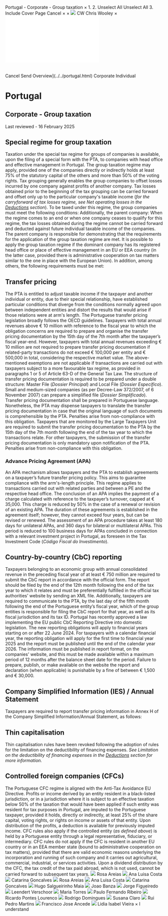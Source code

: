 Portugal - Corporate - Group taxation
×
1.
2.
Unselect All
Unselect All
3.
Include Cover Page
Cancel
×
×
![](../../-/media/world-wide-tax-summaries/attachments/global---chris-wooley.ashx%3Frev=ac5e5f3223b34096b1afc2a6009c7320&revision=ac5e5f32-23b3-4096-b1af-c2a6009c7320&hash=859B7ADC84DC2CBEC9760E9E6EE7DE6D0A8BFCDF)
CW
Chris Wooley
×
![](group-taxation.html)
######
Cancel
Send
Overview](../../portugal.html)
Corporate
Individual
# Portugal
## Corporate - Group taxation
Last reviewed - 16 February 2025
## Special regime for group taxation
Taxation under the special tax regime for groups of companies is available, upon the filing of a special form with the PTA, to companies with head office and effective management in Portugal.
The group taxation regime may apply, provided one of the companies directly or indirectly holds at least 75% of the statutory capital of the others and more than 50% of the voting rights.
Tax grouping generally enables the group companies to offset losses incurred by one company against profits of another company.
Tax losses obtained prior to the beginning of the tax grouping can be carried forward and offset only up to the particular company's taxable income (*for the carryforward of tax losses regime, see Net operating losses in the [Deductions](deductions.html) section*).
To be taxed under this regime, the group companies must meet the following conditions:
Additionally, the parent company:
When the regime comes to an end or when one company ceases to qualify for this regime, the tax losses obtained during the regime cannot be carried forward and deducted against future individual taxable income of the companies. The parent company is responsible for demonstrating that the requirements for the application of the group taxation regime are met.
It is possible to apply the group taxation regime if the dominant company has its registered head office or place of effective management in an EU or EEA country (in the latter case, provided there is administrative cooperation on tax matters similar to the one in place with the European Union). In addition, among others, the following requirements must be met:
## Transfer pricing
The PTA is entitled to adjust taxable income if the taxpayer and another individual or entity, due to their special relationship, have established particular conditions that diverge from the conditions normally agreed upon between independent entities and distort the results that would arise if those relations were at arm's length. The Portuguese transfer pricing legislation broadly follows the OECD guidelines.
Taxpayers with total annual revenues above € 10 million with reference to the fiscal year to which the obligation concerns are required to prepare and organise the transfer pricing documentation by the 15th day of the 7th month after the taxpayer’s fiscal year-end.
However, taxpayers with total annual revenues exceeding € 10 million are not required to prepare transfer pricing documentation if related-party transactions do not exceed € 100,000 per entity and € 500,000 in total, considering the respective market value.
The above-mentioned exemptions are not applicable if transactions are carried out with taxpayers subject to a more favourable tax regime, as provided in paragraphs 1 or 5 of Article 63-D of the General Tax Law.
The structure of transfer pricing documentation is required to be prepared under a double structure: Master File (*Dossier Principal*) and Local File (*Dossier Específico*).
Small and medium-sized companies (as per Decree-Law 372/2007, of 6 November 2007) can prepare a simplified file (*Dossier Simplificado*).
Transfer pricing documentation shall be prepared in Portuguese language. Nonetheless, the PTA may dispense taxpayers to translate the transfer pricing documentation in case that the original language of such documents is comprehensible by the PTA.
Penalties arise from non-compliance with this obligation.
Taxpayers that are monitored by the Large Taxpayers Unit are required to submit the transfer pricing documentation to the PTA by the 15th day of the 7th month following the end of the tax year to which the transactions relate.
For other taxpayers, the submission of the transfer pricing documentation is only mandatory upon notification of the PTA.
Penalties arise from non-compliance with this obligation.
### Advance Pricing Agreement (APA)
An APA mechanism allows taxpayers and the PTA to establish agreements on a taxpayer’s future transfer pricing policy. This aims to guarantee compliance with the arm's-length principle. This regime applies to transactions carried out with related parties and between a PE and the respective head office.
The conclusion of an APA implies the payment of a charge calculated with reference to the taxpayer’s turnover, capped at € 35,000. This charge is reduced by 50% in the case of a renewal or revision of an existing APA. The duration of these agreements is established in the agreement itself; however, they cannot exceed four years, but can be revised or renewed.
The assessment of an APA procedure takes at least 180 days for unilateral APAs, and 360 days for bilateral or multilateral APAs. This period is reduced to 100 business days for APAs concluded in connection with a relevant investment project in Portugal, as foreseen in the Tax Investment Code (*Código Fiscal do Investimento*).
## Country-by-country (CbC) reporting
Taxpayers belonging to an economic group with annual consolidated revenue in the preceding fiscal year of at least € 750 million are required to submit the CbC report in accordance with the official form. The report should be filed by the end of the 12th month following the end of the tax year to which it relates and must be preferentially fulfilled in the official tax authorities’ website by sending an XML file.
Additionally, taxpayers are required to communicate to the PTA, by the last day of the fifth month following the end of the Portuguese entity’s fiscal year, which of the group entities is responsible for filing the CbC report for that year, as well as its fiscal jurisdiction and its tax ID.
Portugal has recently approved a law implementing the EU public CbC Reporting Directive into domestic legislation. The new reporting obligations will apply to financial years starting on or after 22 June 2024. For taxpayers with a calendar financial year, the reporting obligation will apply for the first time to financial year 2025 and the report must be published until the end of the calendar year 2026.
The information must be published in report format, on the companies' website, and this must be made available within a maximum period of 12 months after the balance sheet date for the period.
Failure to prepare, publish, or make available on the website the report and declaration (when applicable) is punishable by a fine of between € 1,500 and € 30,000.
## Company Simplified Information (IES) / Annual Statement
Taxpayers are required to report transfer pricing information in Annex H of the Company Simplified Information/Annual Statement, as follows:
## Thin capitalisation
Thin capitalisation rules have been revoked following the adoption of rules for the limitation on the deductibility of financing expenses. *See Limitation on the deductibility of financing expenses in the [Deductions](deductions.html) section for more information.*
## Controlled foreign companies (CFCs)
The Portuguese CFC regime is aligned with the Anti-Tax Avoidance EU Directive.
Profits or income derived by an entity resident in a black-listed jurisdiction, or in a jurisdiction where it is subject to an effective taxation below 50% of the taxation that would have been applied if such entity was resident for tax purposes in Portugal, are imputed to the Portuguese taxpayer, provided it holds, directly or indirectly, at least 25% of the share capital, voting rights, or rights on income or assets of that entity. Upon distribution of the profits, a deduction is available for previously imputed income.
CFC rules also apply if the controlled entity (*as defined above*) is held by a Portuguese entity through a legal representative, fiduciary, or intermediary.
CFC rules do not apply if the CFC is resident in another EU country or in an EEA member state (bound to administrative cooperation on tax matters), provided that there are valid economic reasons underlying the incorporation and running of such company and it carries out agricultural, commercial, industrial, or services activities.
Upon a dividend distribution by the CFC, the tax credit of the tax paid abroad, which is not used, cannot be carried forward to subsequent tax years.
![](../../-/media/world-wide-tax-summaries/portugalrosa-areiasrosajpg20230125145506588.ashx%3Frev=64792049a5e448e6854138d69d6ee998&revision=64792049-a5e4-48e6-8541-38d69d6ee998&hash=969AC1F455B946AF62A608F14F343F14A1BFEF9B)
Rosa Areias
![](../../-/media/world-wide-tax-summaries/portugalana-luisa-costacostajpg20230125145206379.ashx%3Frev=528cf5e6434140ce9681d5b2a2360c23&revision=528cf5e6-4341-40ce-9681-d5b2a2360c23&hash=6C503E99C65AC08BC38A9792D5B3D701BBC20C6D)
Ana Luisa Costa
![](../../-/media/world-wide-tax-summaries/20230125145726501.ashx%3Frev=03a0689866ee4f40aabc61493de84337&revision=03a06898-66ee-4f40-aabc-61493de84337&hash=CF35A0EC8B84E4FA10FAAD79B5A157CFC5B60DC3)
Catarina Goncalves
![](../../-/media/world-wide-tax-summaries/portugalrosa-areiasrosajpg20230125145506588.ashx%3Frev=64792049a5e448e6854138d69d6ee998&revision=64792049-a5e4-48e6-8541-38d69d6ee998&hash=969AC1F455B946AF62A608F14F343F14A1BFEF9B)
Rosa Areias
![](../../-/media/world-wide-tax-summaries/portugalana-luisa-costacostajpg20230125145206379.ashx%3Frev=528cf5e6434140ce9681d5b2a2360c23&revision=528cf5e6-4341-40ce-9681-d5b2a2360c23&hash=6C503E99C65AC08BC38A9792D5B3D701BBC20C6D)
Ana Luisa Costa
![](../../-/media/world-wide-tax-summaries/20230125145726501.ashx%3Frev=03a0689866ee4f40aabc61493de84337&revision=03a06898-66ee-4f40-aabc-61493de84337&hash=CF35A0EC8B84E4FA10FAAD79B5A157CFC5B60DC3)
Catarina Goncalves
![](../../-/media/world-wide-tax-summaries/portugalhugo-salgueirinho-maiahugopng20230125150039381.ashx%3Frev=c8863b2c8ec849eeb7338dda3f750a6b&revision=c8863b2c-8ec8-49ee-b733-8dda3f750a6b&hash=51ABCDA07B96EA922785CE43335F97A57A50BF58)
Hugo Salgueirinho Maia
![](../../-/media/world-wide-tax-summaries/portugaljoao-banzabanzapng20230125150220996.ashx%3Frev=dfd36b92a02c47839398a198cd9b0c31&revision=dfd36b92-a02c-4783-9398-a198cd9b0c31&hash=78A369074E4A4CA7E389104B97E01037F0C9C40C)
Joao Banza
![](../../-/media/world-wide-tax-summaries/portugaljorge-figueiredofigueiredopng20230125150326001.ashx%3Frev=218097fd56be4b4791a51e0037d2d822&revision=218097fd-56be-4b47-91a5-1e0037d2d822&hash=339CBFD6EB476695E6D983374FF2FF7F7766BA0C)
Jorge Figueiredo
![](../../-/media/world-wide-tax-summaries/portugalleendert-verschoorportugal--leendert-verschoorjpg20230329090723210.ashx%3Frev=945402b72ade45a689c6d37658edc414&revision=945402b7-2ade-45a6-89c6-d37658edc414&hash=2616BB516D95FC147EF55B7C5EA2C5B37303349F)
Leendert Verschoor
![](../../-/media/world-wide-tax-summaries/20230125150515149.ashx%3Frev=27837484fa1b4c3d832e5c2e205b9197&revision=27837484-fa1b-4c3d-832e-5c2e205b9197&hash=272E067CE03AB0419D968C7FE493BF8BAFD640CA)
Maria Torres
![](../../-/media/world-wide-tax-summaries/portugalpaulo-fernando-ribeiropaulojpg20230125150944427.ashx%3Frev=c5d3db1b64844b3883b89b9705e03370&revision=c5d3db1b-6484-4b38-83b8-9b9705e03370&hash=B173570A1EEEA482FF9029E9B76E9A557BA3FBD1)
Paulo Fernando Ribeiro
![](../../-/media/world-wide-tax-summaries/portugalricardo-pontes-lourencoricardojpg20230125151109627.ashx%3Frev=08ea9976f45a4fb9b0fa748efcc0d493&revision=08ea9976-f45a-4fb9-b0fa-748efcc0d493&hash=C11A057FA99B2633D067B32C51CF0D631B70B79F)
Ricardo Pontes Lourenco
![](../../-/media/world-wide-tax-summaries/portugalrodrigo-rabeca-dominguesrodpng20230125151350829.ashx%3Frev=e95bbc5ccd884950a662f034a31bfd45&revision=e95bbc5c-cd88-4950-a662-f034a31bfd45&hash=80DBC4243C4416144AB6004A287983463BF17EB5)
Rodrigo Domingues
![](../../-/media/world-wide-tax-summaries/portugalsusana-claroclaropng20230125151458924.ashx%3Frev=8c517aefa5884b98a2338bcf125c1caa&revision=8c517aef-a588-4b98-a233-8bcf125c1caa&hash=7FD59CF41B2650F0354DDAE3F6314A16BA7F2B26)
Susana Claro
![](../../-/media/world-wide-tax-summaries/portugalrui-pedro-martinspicture1png20240731111756266.ashx%3Frev=6fceec966a874b1ca5815d29f828579e&revision=6fceec96-6a87-4b1c-a581-5d29f828579e&hash=5668F66C4C5FFACBCE29C3AF5EA5C56EE0384DC9)
Rui Pedro Martins
![](../../-/media/world-wide-tax-summaries/portugalfrancisco-jose-ancedepicture-fjapng20240731112110024.ashx%3Frev=d89c6d79f01941a5995ef8cff6958652&revision=d89c6d79-f019-41a5-995e-f8cff6958652&hash=30FC1A23E69E886FAB1ED7B55B4A400002836D6E)
Francisco Jose Ancede
![](../../-/media/world-wide-tax-summaries/portugallidia-isabel-vieiracopy-of-dsc0328jpg20240812124620179.ashx%3Frev=53fa2f0ffd8043dba764baf2c7a27fea&revision=53fa2f0f-fd80-43db-a764-baf2c7a27fea&hash=BF7EC376DD382493D0F4BB6F7459ED388C66C3C8)
Lidia Isabel Vieira
×
I understand